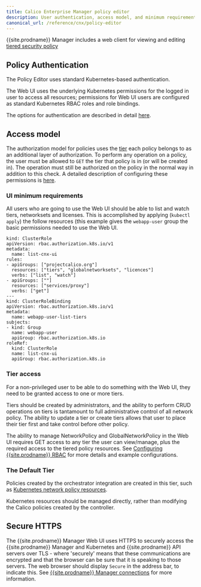 ```yaml
---
title: Calico Enterprise Manager policy editor
description: User authentication, access model, and minimum requirements for all users.
canonical_url: /reference/cnx/policy-editor
---
```


{{site.prodname}} Manager includes a web client for viewing and editing
[tiered security policy]({{site.baseurl}}/reference/resources/tier)

## Policy Authentication

The Policy Editor uses standard Kubernetes-based authentication.

The Web UI uses the underlying Kubernetes permissions for the logged in user
to access all resources; permissions for Web UI users are configured as standard
Kubernetes RBAC roles and role bindings.

The options for authentication are described in detail [here](authentication).

## Access model

The authorization model for policies uses the [tier]({{site.baseurl}}/reference/resources/tier) each policy belongs to as an
additional layer of authorization.  To perform any operation on a policy,
the user must be allowed to `GET` the tier that policy is in (or will be
created in).  The operation must still be authorized on the policy in the normal
way in addition to this check.  A detailed description of configuring these
permissions is [here](rbac-tiered-policies).

### UI minimum requirements

All users who are going to use the Web UI should be able to list and watch tiers,
networksets and licenses.
This is accomplished by applying (`kubectl apply`) the follow resources (this example
gives the `webapp-user` group the basic permissions needed to use the Web UI.
```
kind: ClusterRole
apiVersion: rbac.authorization.k8s.io/v1
metadata:
  name: list-cnx-ui
rules:
- apiGroups: ["projectcalico.org"]
  resources: ["tiers", "globalnetworksets", "licences"]
  verbs: ["list", "watch"]
- apiGroups: [""]
  resources: ["services/proxy"]
  verbs: ["get"]
---
kind: ClusterRoleBinding
apiVersion: rbac.authorization.k8s.io/v1
metadata:
  name: webapp-user-list-tiers
subjects:
- kind: Group
  name: webapp-user
  apiGroup: rbac.authorization.k8s.io
roleRef:
  kind: ClusterRole
  name: list-cnx-ui
  apiGroup: rbac.authorization.k8s.io
```

### Tier access

For a non-privileged user to be able to do something with the Web UI, they need to be
granted access to one or more tiers.

Tiers should be created by administrators, and the ability to perform CRUD operations
on tiers is tantamount to full administrative control of all network policy.  The ability
to update a tier or create tiers allows that user to place their tier first
and take control before other policy.

The ability to manage NetworkPolicy and GlobalNetworkPolicy in the Web UI requires GET access to any tier
the user can view/manage, plus the required access to the tiered policy resources. See
[Configuring {{site.prodname}} RBAC]({{site.baseurl}}/reference/cnx/rbac-tiered-policies)
for more details and example configurations.

### The Default Tier

Policies created by the orchestrator integration are
created in this tier, such as [Kubernetes network policy resources](https://kubernetes.io/docs/concepts/services-networking/network-policies/).

Kubernetes resources should be managed directly, rather than modifying the Calico policies created by the
controller.

## Secure HTTPS

The {{site.prodname}} Manager Web UI uses HTTPS to securely access the {{site.prodname}} Manager and
Kubernetes and {{site.prodname}} API servers over TLS - where 'securely' means that these
communications are encrypted and that the browser can be sure that it is
speaking to those servers.  The web browser should display `Secure` in the
address bar, to indicate this. See [{{site.prodname}} Manager connections](../../security/comms/crypto-auth#{{site.prodnamedash}}-manager-connections)
for more information.
